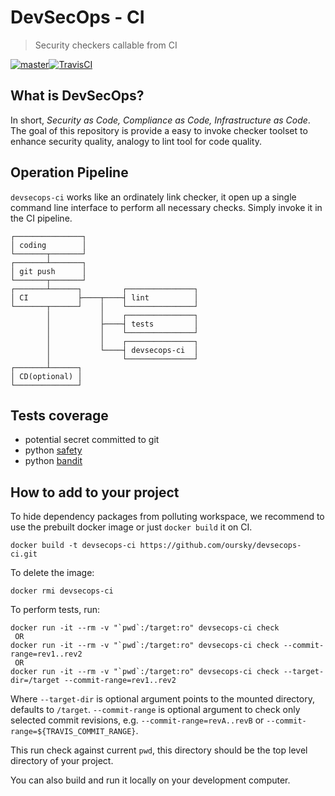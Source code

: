 # DevSecOps - CI
> Security checkers callable from CI

[![master](https://img.shields.io/badge/travis-master-blue.svg)][travis-url][![TravisCI][travis-image]][travis-url]

## What is DevSecOps?
In short, _Security as Code, Compliance as Code, Infrastructure as Code_. The goal of this repository is provide a easy to invoke checker toolset to enhance security quality, analogy to lint tool for code quality.

## Operation Pipeline
`devsecops-ci` works like an ordinately link checker, it open up a single command line interface to perform all necessary checks. Simply invoke it in the CI pipeline.
```
┌───────────────┐
│ coding        │
└───────┬───────┘
┌───────┴───────┐
│ git push      │
└───────┬───────┘
┌───────┴──────┐         ┌───────────────┐
│ CI           ├────┬────┤ lint          │
└───────┬──────┘    │    └───────────────┘
        │           │    ┌───────────────┐
        │           ├────┤ tests         │
        │           │    └───────────────┘
        │           │    ┌───────────────┐
        │           └────┤ devsecops-ci  │
        │                └───────────────┘
┌───────┴──────┐
│ CD(optional) │
└──────────────┘
```

## Tests coverage
- potential secret committed to git
- python [safety](https://github.com/pyupio/safety)
- python [bandit](https://github.com/PyCQA/bandit)


## How to add to your project
To hide dependency packages from polluting workspace, we recommend to use the prebuilt docker image or just `docker build` it on CI.
```
docker build -t devsecops-ci https://github.com/oursky/devsecops-ci.git
```
To delete the image:
```
docker rmi devsecops-ci
```
To perform tests, run:
```
docker run -it --rm -v "`pwd`:/target:ro" devsecops-ci check
 OR
docker run -it --rm -v "`pwd`:/target:ro" devsecops-ci check --commit-range=rev1..rev2
 OR
docker run -it --rm -v "`pwd`:/target:ro" devsecops-ci check --target-dir=/target --commit-range=rev1..rev2
```
Where `--target-dir` is optional argument points to the mounted directory, defaults to `/target`.
`--commit-range` is optional argument to check only selected commit revisions, e.g. `--commit-range=revA..revB` or `--commit-range=${TRAVIS_COMMIT_RANGE}`.


This run check against current `pwd`, this directory should be the top level directory of your project.

You can also build and run it locally on your development computer.


<!-- Markdown link & img dfn's -->
[travis-url]: https://travis-ci.org/oursky/devsecops-ci
[travis-image]: https://travis-ci.org/oursky/devsecops-ci.svg?branch=master
